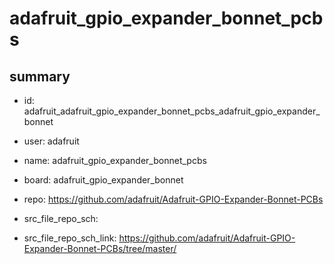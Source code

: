 # adafruit_gpio_expander_bonnet_pcbs
 
## summary 
* id: adafruit_adafruit_gpio_expander_bonnet_pcbs_adafruit_gpio_expander_bonnet
* user: adafruit
* name: adafruit_gpio_expander_bonnet_pcbs
* board: adafruit_gpio_expander_bonnet
* repo: https://github.com/adafruit/Adafruit-GPIO-Expander-Bonnet-PCBs



* src_file_repo_sch: 
* src_file_repo_sch_link: https://github.com/adafruit/Adafruit-GPIO-Expander-Bonnet-PCBs/tree/master/






